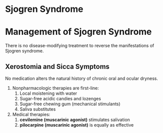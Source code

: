 # Sjogren Syndrome

# Management of Sjogren Syndrome
There is no disease-modifying treatment to reverse the manifestations of Sjogren syndrome.

## Xerostomia and Sicca Symptoms
No medication alters the natural history of chronic oral and ocular dryness. 

1. Nonpharmacologic therapies are first-line:
	1. Local moistening with water
	2. Sugar-free acidic candies and lozenges
	3. Sugar-free chewing gum (mechanical stimulants)
	4. Saliva substitutes
2. Medical therapies:
	1. **cevilemine (muscarinic agonist)** stimulates salivation
	2. **pilocarpine (muscarinic agonist)** is equally as effective